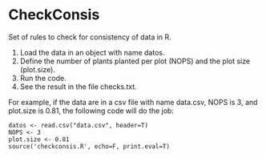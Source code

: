 CheckConsis
===========

Set of rules to check for consistency of data in R.

1. Load the data in an object with name datos. 
2. Define the number of plants planted per plot (NOPS) and the plot size (plot.size).
3. Run the code. 
4. See the result in the file checks.txt.

For example, if the data are in a csv file with name data.csv, NOPS is 3, and plot.size is 0.81, the following code will do the job:

```{r eval=F}
datos <- read.csv("data.csv", header=T)
NOPS <- 3
plot.size <- 0.81
source('checkconsis.R', echo=F, print.eval=T)
```
